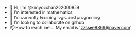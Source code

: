 - 👋 Hi, I’m @kimyouchan202000859
- 👀 I’m interested in mathematics
- 🌱 I’m currently learning logic and programing
- 💞️ I’m looking to collaborate on github
- 📫 How to reach me ... My email is 'zzssee8869@naver.com'

<!---
kimyouchan202000859/kimyouchan202000859 is a ✨ special ✨ repository because its `README.md` (this file) appears on your GitHub profile.
You can click the Preview link to take a look at your changes.
--->
